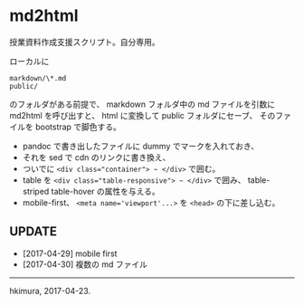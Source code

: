 # md2html

授業資料作成支援スクリプト。自分専用。

ローカルに

    markdown/\*.md
    public/

のフォルダがある前提で、
markdown フォルダ中の md ファイルを引数に md2html を呼び出すと、
html に変換して public フォルダにセーブ、
そのファイルを bootstrap で脚色する。

* pandoc で書き出したファイルに dummy でマークを入れておき、
* それを sed で cdn のリンクに書き換え、
* ついでに `<div class="container"> ~ </div>` で囲む。
* table を `<div class="table-responsive"> ~ </div>` で囲み、
  table-striped table-hover の属性を与える。
* mobile-first、
  `<meta name='viewport'...>` を `<head>` の下に差し込む。

## UPDATE

* [2017-04-29] mobile first
* [2017-04-30] 複数の md ファイル

---
hkimura, 2017-04-23.
